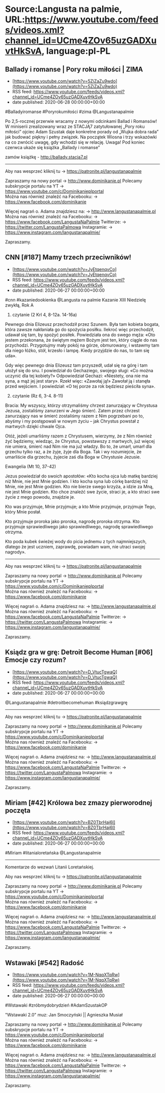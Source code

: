 # Source:Langusta na palmie, URL:https://www.youtube.com/feeds/videos.xml?channel_id=UCme4ZOv65uzGADXuvtHkSvA, language:pl-PL

## Ballady i romanse | Pory roku miłości | ZIMA
 - [https://www.youtube.com/watch?v=5ZiZaZu9wdo](https://www.youtube.com/watch?v=5ZiZaZu9wdo)
 - RSS feed: https://www.youtube.com/feeds/videos.xml?channel_id=UCme4ZOv65uzGADXuvtHkSvA
 - date published: 2020-06-28 00:00:00+00:00

#Balladyiromanse #Poryrokumiłości #zima  @Langustanapalmie 

Po 2,5-rocznej przerwie wracamy z nowymi odcinkami Ballad i Romansów! 
W miniserii zrealizowany wraz ze STACJĄ7 zatytułowanej „Pory roku miłości” ojciec Adam Szustak daje konkretne porady od „Wujka dobra rada” jak budować piękny i pełny związek. Na początek Wiosna i trzy wskazówki na co zwrócić uwagę, gdy wchodzi się w relację. 
Uwaga! Pod koniec czerwca ukaże się książka „Ballady i romanse” 

zamów książkę - http://ballady.stacja7.pl

________________________________________

Aby nas wesprzeć kliknij tu → https://patronite.pl/langustanapalmie

Zapraszamy na nowy portal 
→ http://www.dominikanie.pl
Polecamy subskrypcje portalu na YT
→ https://www.youtube.com/c/Dominikanieplportal  
Można nas również znaleźć na Facebooku: 
→ https://www.facebook.com/dominikanie

Więcej nagrań o. Adama znajdziesz na: 
→ http://www.langustanapalmie.pl
Można nas również znaleźć na Facebooku: 
→ https://www.facebook.com/LangustaNaPalmie
Twitterze: 
→ https://twitter.com/LangustaPalmowa
Instagramie: 
→ https://www.instagram.com/langustanapalmie/

Zapraszamy.

## CNN [#187] Mamy trzech przeciwników!
 - [https://www.youtube.com/watch?v=JyEtqenqvCo](https://www.youtube.com/watch?v=JyEtqenqvCo)
 - RSS feed: https://www.youtube.com/feeds/videos.xml?channel_id=UCme4ZOv65uzGADXuvtHkSvA
 - date published: 2020-06-27 00:00:00+00:00

#cnn #kazaniedookienka @Langusta na palmie 
Kazanie XIII Niedzielę zwykłą, Rok A

1. czytanie (2 Krl 4, 8-12a. 14-16a)

Pewnego dnia Elizeusz przechodził przez Szunem. Była tam kobieta bogata, która zawsze nakłaniała go do spożycia posiłku. Ilekroć więc przechodził, udawał się tam, by spożyć posiłek. Powiedziała ona do swego męża: «Oto jestem przekonana, że świętym mężem Bożym jest ten, który ciągle do nas przychodzi. Przygotujmy mały pokój na górze, obmurowany, i wstawmy tam dla niego łóżko, stół, krzesło i lampę. Kiedy przyjdzie do nas, to tam się uda».

Gdy więc pewnego dnia Elizeusz tam przyszedł, udał się na górę i tam ułożył się do snu. I powiedział do Gechaziego, swojego sługi: «Co można uczynić dla tej kobiety?» Odpowiedział Gechazi: «Niestety, ona nie ma syna, a mąż jej jest stary». Rzekł więc: «Zawołaj ją!» Zawołał ją i stanęła przed wejściem. I powiedział: «O tej porze za rok będziesz pieściła syna».

2. czytanie (Rz 6, 3-4. 8-11)

Bracia: My wszyscy, którzy otrzymaliśmy chrzest zanurzający w Chrystusa Jezusa, zostaliśmy zanurzeni w Jego śmierć. Zatem przez chrzest zanurzający nas w śmierć zostaliśmy razem z Nim pogrzebani po to, abyśmy i my postępowali w nowym życiu – jak Chrystus powstał z martwych dzięki chwale Ojca.

Otóż, jeżeli umarliśmy razem z Chrystusem, wierzymy, że z Nim również żyć będziemy, wiedząc, że Chrystus, powstawszy z martwych, już więcej nie umiera, śmierć nad Nim nie ma już władzy. Bo to, że umarł, umarł dla grzechu tylko raz, a że żyje, żyje dla Boga. Tak i wy rozumiejcie, że umarliście dla grzechu, żyjecie zaś dla Boga w Chrystusie Jezusie.

Ewangelia (Mt 10, 37-42)

Jezus powiedział do swoich apostołów: «Kto kocha ojca lub matkę bardziej niż Mnie, nie jest Mnie godzien. I kto kocha syna lub córkę bardziej niż Mnie, nie jest Mnie godzien. Kto nie bierze swego krzyża, a idzie za Mną, nie jest Mnie godzien. Kto chce znaleźć swe życie, straci je, a kto straci swe życie z mego powodu, znajdzie je.

Kto was przyjmuje, Mnie przyjmuje; a kto Mnie przyjmuje, przyjmuje Tego, który Mnie posłał.

Kto przyjmuje proroka jako proroka, nagrodę proroka otrzyma. Kto przyjmuje sprawiedliwego jako sprawiedliwego, nagrodę sprawiedliwego otrzyma.

Kto poda kubek świeżej wody do picia jednemu z tych najmniejszych, dlatego że jest uczniem, zaprawdę, powiadam wam, nie utraci swojej nagrody».
________________________________________

Aby nas wesprzeć kliknij tu → https://patronite.pl/langustanapalmie

Zapraszamy na nowy portal 
→ http://www.dominikanie.pl
Polecamy subskrypcje portalu na YT
→ https://www.youtube.com/c/Dominikanieplportal  
Można nas również znaleźć na Facebooku: 
→ https://www.facebook.com/dominikanie

Więcej nagrań o. Adama znajdziesz na: 
→ http://www.langustanapalmie.pl
Można nas również znaleźć na Facebooku: 
→ https://www.facebook.com/LangustaNaPalmie
Twitterze: 
→ https://twitter.com/LangustaPalmowa
Instagramie: 
→ https://www.instagram.com/langustanapalmie/

Zapraszamy.

## Ksiądz gra w grę: Detroit Become Human [#06] Emocje czy rozum?
 - [https://www.youtube.com/watch?v=D_VtucTgwaQ](https://www.youtube.com/watch?v=D_VtucTgwaQ)
 - RSS feed: https://www.youtube.com/feeds/videos.xml?channel_id=UCme4ZOv65uzGADXuvtHkSvA
 - date published: 2020-06-27 00:00:00+00:00

@Langustanapalmie  #detroitbecomehuman #ksiądzgrawgrę
________________________________________

Aby nas wesprzeć kliknij tu → https://patronite.pl/langustanapalmie

Zapraszamy na nowy portal 
→ http://www.dominikanie.pl
Polecamy subskrypcje portalu na YT
→ https://www.youtube.com/c/Dominikanieplportal  
Można nas również znaleźć na Facebooku: 
→ https://www.facebook.com/dominikanie

Więcej nagrań o. Adama znajdziesz na: 
→ http://www.langustanapalmie.pl
Można nas również znaleźć na Facebooku: 
→ https://www.facebook.com/LangustaNaPalmie
Twitterze: 
→ https://twitter.com/LangustaPalmowa
Instagramie: 
→ https://www.instagram.com/langustanapalmie/

Zapraszamy.

## Miriam [#42] Królowa bez zmazy pierworodnej poczęta
 - [https://www.youtube.com/watch?v=BZ0TbrHaj6I](https://www.youtube.com/watch?v=BZ0TbrHaj6I)
 - RSS feed: https://www.youtube.com/feeds/videos.xml?channel_id=UCme4ZOv65uzGADXuvtHkSvA
 - date published: 2020-06-27 00:00:00+00:00

#Miriam #litanialoretańska  @Langustanapalmie 
________________________________________
Komentarze do wezwań Litanii Loretańskiej. 

Aby nas wesprzeć kliknij tu → https://patronite.pl/langustanapalmie

Zapraszamy na nowy portal 
→ http://www.dominikanie.pl
Polecamy subskrypcje portalu na YT
→ https://www.youtube.com/c/Dominikanieplportal  
Można nas również znaleźć na Facebooku: 
→ https://www.facebook.com/dominikanie

Więcej nagrań o. Adama znajdziesz na: 
→ http://www.langustanapalmie.pl
Można nas również znaleźć na Facebooku: 
→ https://www.facebook.com/LangustaNaPalmie
Twitterze: 
→ https://twitter.com/LangustaPalmowa
Instagramie: 
→ https://www.instagram.com/langustanapalmie/

Zapraszamy.

## Wstawaki [#542] Radość
 - [https://www.youtube.com/watch?v=1M-NqqXTqRw](https://www.youtube.com/watch?v=1M-NqqXTqRw)
 - RSS feed: https://www.youtube.com/feeds/videos.xml?channel_id=UCme4ZOv65uzGADXuvtHkSvA
 - date published: 2020-06-27 00:00:00+00:00

#Wstawaki #zróbmydobrydzień #AdamSzustakOP

"Wstawaki 2.0" muz: Jan Smoczyński || Agnieszka Musiał  

Zapraszamy na nowy portal 
→ http://www.dominikanie.pl
Polecamy subskrypcje portalu na YT
→ https://www.youtube.com/c/Dominikanieplportal  
Można nas również znaleźć na Facebooku: 
→ https://www.facebook.com/dominikanie

Więcej nagrań o. Adama znajdziesz na: 
→ http://www.langustanapalmie.pl
Można nas również znaleźć na Facebooku: 
→ https://www.facebook.com/LangustaNaPalmie
Twitterze: 
→ https://twitter.com/LangustaPalmowa
Instagramie: 
→ https://www.instagram.com/langustanapalmie/

Zapraszamy.

